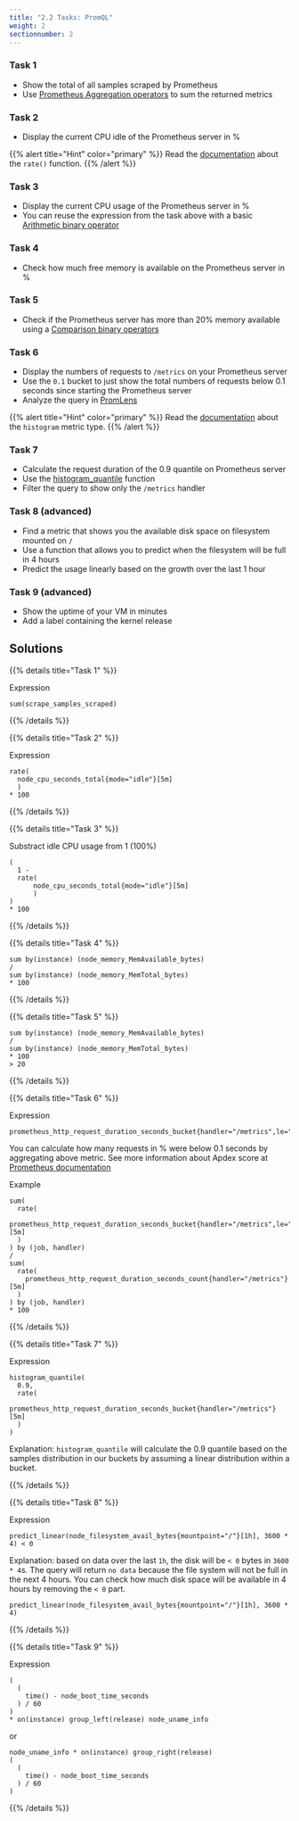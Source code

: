 ```yaml
---
title: "2.2 Tasks: PromQL"
weight: 2
sectionnumber: 2
---
```


### Task 1

* Show the total of all samples scraped by Prometheus
* Use [Prometheus Aggregation operators](https://prometheus.io/docs/prometheus/latest/querying/operators/#aggregation-operators) to sum the returned metrics

### Task 2

* Display the current CPU idle of the Prometheus server in %

{{% alert title="Hint" color="primary" %}}
Read the [documentation](https://prometheus.io/docs/prometheus/latest/querying/functions/) about the `rate()` function.
{{% /alert %}}

### Task 3

* Display the current CPU usage of the Prometheus server in %
* You can reuse the expression from the task above with a basic [Arithmetic binary operator](https://prometheus.io/docs/prometheus/latest/querying/operators/#arithmetic-binary-operators)

### Task 4

* Check how much free memory is available on the Prometheus server in %


### Task 5

* Check if the Prometheus server has more than 20% memory available using a [Comparison binary operators](https://prometheus.io/docs/prometheus/latest/querying/operators/#comparison-binary-operators)

### Task 6

* Display the numbers of requests to `/metrics` on your Prometheus server
* Use the `0.1` bucket to just show the total numbers of requests below 0.1 seconds since starting the Prometheus server
* Analyze the query in [PromLens](https://demo.promlens.com/)

{{% alert title="Hint" color="primary" %}}
Read the [documentation](https://prometheus.io/docs/concepts/metric_types/#histogram) about the `histogram` metric type.
{{% /alert %}}

### Task 7

* Calculate the request duration of the 0.9 quantile on Prometheus server
* Use the [histogram_quantile](https://prometheus.io/docs/prometheus/latest/querying/functions/#histogram_quantile) function
* Filter the query to show only the `/metrics` handler

### Task 8 (advanced)

* Find a metric that shows you the available disk space on filesystem mounted on `/`
* Use a function that allows you to predict when the filesystem will be full in 4 hours
* Predict the usage linearly based on the growth over the last 1 hour

### Task 9 (advanced)

* Show the uptime of your VM in minutes
* Add a label containing the kernel release

## Solutions

{{% details title="Task 1" %}}

Expression
```promql
sum(scrape_samples_scraped)
```

{{% /details %}}

{{% details title="Task 2" %}}

Expression
```promql
rate(
  node_cpu_seconds_total{mode="idle"}[5m]
  )
* 100
```

{{% /details %}}

{{% details title="Task 3" %}}

Substract idle CPU usage from 1 (100%)

```promql
(
  1 -
  rate(
      node_cpu_seconds_total{mode="idle"}[5m]
      )
)
* 100
```

{{% /details %}}

{{% details title="Task 4" %}}

```promql
sum by(instance) (node_memory_MemAvailable_bytes)
/
sum by(instance) (node_memory_MemTotal_bytes)
* 100
```
{{% /details %}}


{{% details title="Task 5" %}}

```promql
sum by(instance) (node_memory_MemAvailable_bytes)
/
sum by(instance) (node_memory_MemTotal_bytes)
* 100
> 20
```

{{% /details %}}

{{% details title="Task 6" %}}

Expression
```promql
prometheus_http_request_duration_seconds_bucket{handler="/metrics",le="0.1"}
```

You can calculate how many requests in % were below 0.1 seconds by aggregating above metric. See more information about Apdex score at [Prometheus documentation](https://prometheus.io/docs/practices/histograms/#apdex-score)

Example

```promql
sum(
  rate(
    prometheus_http_request_duration_seconds_bucket{handler="/metrics",le="0.1"}[5m]
  )
) by (job, handler)
/
sum(
  rate(
    prometheus_http_request_duration_seconds_count{handler="/metrics"}[5m]
  )
) by (job, handler)
* 100
```
{{% /details %}}

{{% details title="Task 7" %}}

Expression
```promql
histogram_quantile(
  0.9,
  rate(
    prometheus_http_request_duration_seconds_bucket{handler="/metrics"}[5m]
  )
)
```
Explanation: `histogram_quantile` will calculate the 0.9 quantile based on the samples distribution in our buckets by assuming a linear distribution within a bucket.

{{% /details %}}

{{% details title="Task 8" %}}

Expression
```promql
predict_linear(node_filesystem_avail_bytes{mountpoint="/"}[1h], 3600 * 4) < 0
```

Explanation: based on data over the last `1h`, the disk will be `< 0` bytes in `3600 * 4`s.
The query will return `no data` because the file system will not be full in the next 4 hours. You can check how much disk space will be available in 4 hours by removing the `< 0` part.
```promql
predict_linear(node_filesystem_avail_bytes{mountpoint="/"}[1h], 3600 * 4)
```

{{% /details %}}

{{% details title="Task 9" %}}

Expression
```promql
(
  (
    time() - node_boot_time_seconds
  ) / 60
)
* on(instance) group_left(release) node_uname_info
```

or

```promql
node_uname_info * on(instance) group_right(release)
(
  (
    time() - node_boot_time_seconds
  ) / 60
)
```
{{% /details %}}
